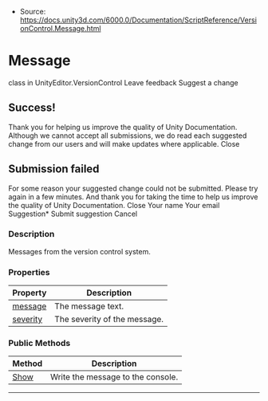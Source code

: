 * Source: https://docs.unity3d.com/6000.0/Documentation/ScriptReference/VersionControl.Message.html

# Message
class in UnityEditor.VersionControl
Leave feedback
Suggest a change
## Success!
Thank you for helping us improve the quality of Unity Documentation. Although we cannot accept all submissions, we do read each suggested change from our users and will make updates where applicable.
Close
## Submission failed
For some reason your suggested change could not be submitted. Please <a>try again</a> in a few minutes. And thank you for taking the time to help us improve the quality of Unity Documentation.
Close
Your name Your email Suggestion* Submit suggestion
Cancel
### Description
Messages from the version control system.
### Properties
Property | Description  
---|---  
[message](https://docs.unity3d.com/6000.0/Documentation/ScriptReference/VersionControl.Message-message.html) | The message text.  
[severity](https://docs.unity3d.com/6000.0/Documentation/ScriptReference/VersionControl.Message-severity.html) | The severity of the message.  
### Public Methods
Method | Description  
---|---  
[Show](https://docs.unity3d.com/6000.0/Documentation/ScriptReference/VersionControl.Message.Show.html) | Write the message to the console.  
* * *
